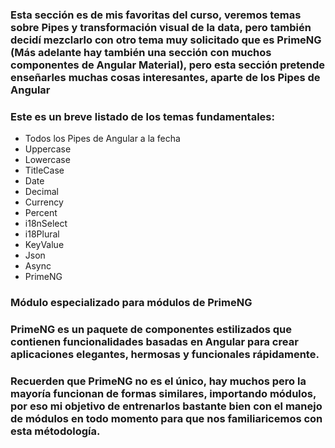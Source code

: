 ### Esta sección es de mis favoritas del curso, veremos temas sobre Pipes y transformación visual de la data, pero también decidí mezclarlo con otro tema muy solicitado que es PrimeNG (Más adelante hay también una sección con muchos componentes de Angular Material), pero esta sección pretende enseñarles muchas cosas interesantes, aparte de los Pipes de Angular

### Este es un breve listado de los temas fundamentales:

- Todos los Pipes de Angular a la fecha
- Uppercase
- Lowercase
- TitleCase
- Date
- Decimal
- Currency
- Percent
- i18nSelect
- i18Plural
- KeyValue
- Json
- Async
- PrimeNG

### Módulo especializado para módulos de PrimeNG

### PrimeNG es un paquete de componentes estilizados que contienen funcionalidades basadas en Angular para crear aplicaciones elegantes, hermosas y funcionales rápidamente.

### Recuerden que PrimeNG no es el único, hay muchos pero la mayoría funcionan de formas similares, importando módulos, por eso mi objetivo de entrenarlos bastante bien con el manejo de módulos en todo momento para que nos familiaricemos con esta métodología.
